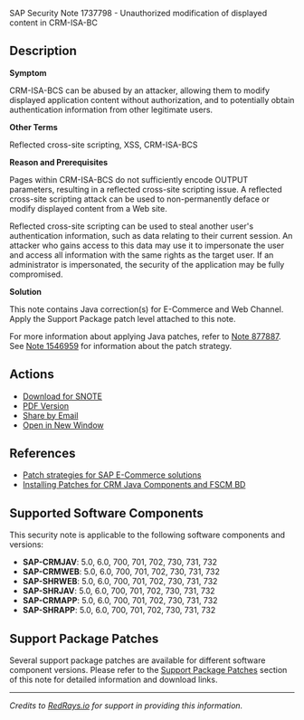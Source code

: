 SAP Security Note 1737798 - Unauthorized modification of displayed content in CRM-ISA-BC

## Description

**Symptom**

CRM-ISA-BCS can be abused by an attacker, allowing them to modify displayed application content without authorization, and to potentially obtain authentication information from other legitimate users.

**Other Terms**

Reflected cross-site scripting, XSS, CRM-ISA-BCS

**Reason and Prerequisites**

Pages within CRM-ISA-BCS do not sufficiently encode OUTPUT parameters, resulting in a reflected cross-site scripting issue. A reflected cross-site scripting attack can be used to non-permanently deface or modify displayed content from a Web site.

Reflected cross-site scripting can be used to steal another user's authentication information, such as data relating to their current session. An attacker who gains access to this data may use it to impersonate the user and access all information with the same rights as the target user. If an administrator is impersonated, the security of the application may be fully compromised.

**Solution**

This note contains Java correction(s) for E-Commerce and Web Channel. Apply the Support Package patch level attached to this note.

For more information about applying Java patches, refer to [Note 877887](https://me.sap.com/notes/877887). See [Note 1546959](https://me.sap.com/notes/1546959) for information about the patch strategy.

## Actions

- [Download for SNOTE](https://notesdownloads.sap.com/note/0040000017465622017)
- [PDF Version](https://userapps.support.sap.com/sap/support/sfm/notes/print/0001737798?language=en-US&token=BEE78DD95A6B1ADDDD9E7A50A175685F)
- [Share by Email](https://me.sap.com/notes/0001737798)
- [Open in New Window](https://me.sap.com/notes/0001737798)

## References

- [Patch strategies for SAP E-Commerce solutions](https://me.sap.com/notes/1546959)
- [Installing Patches for CRM Java Components and FSCM BD](https://me.sap.com/notes/877887)

## Supported Software Components

This security note is applicable to the following software components and versions:

- **SAP-CRMJAV**: 5.0, 6.0, 700, 701, 702, 730, 731, 732
- **SAP-CRMWEB**: 5.0, 6.0, 700, 701, 702, 730, 731, 732
- **SAP-SHRWEB**: 5.0, 6.0, 700, 701, 702, 730, 731, 732
- **SAP-SHRJAV**: 5.0, 6.0, 700, 701, 702, 730, 731, 732
- **SAP-CRMAPP**: 5.0, 6.0, 700, 701, 702, 730, 731, 732
- **SAP-SHRAPP**: 5.0, 6.0, 700, 701, 702, 730, 731, 732

## Support Package Patches

Several support package patches are available for different software component versions. Please refer to the [Support Package Patches](https://me.sap.com/notes/1737798#SupportPackagePatch) section of this note for detailed information and download links.

---

*Credits to [RedRays.io](https://redrays.io) for support in providing this information.*